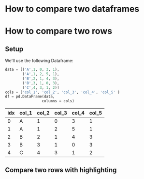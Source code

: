 # How to compare two dataframes

# How to compare two rows

## Setup

We'll use the following Dataframe:

```python
data = [('A',1, 0, 3, 1),
        ('A',1, 2, 5, 1),
        ('B',2, 1, 4, 3),
        ('B',3, 1, 0, 3),
        ('C',4, 3, 1, 2)]
cols = ('col_1', 'col_2', 'col_3', 'col_4', 'col_5' )
df = pd.DataFrame(data,
                 columns = cols)
```

|idx|col_1|	col_2|	col_3|	col_4|	col_5|
|---|---|---|---|---|---|
|0|A|1|0|3|1|
|1|A|1|2|5|1|
|2|B|2|1|4|3|
|3|B|3|1|0|3|
|4|C|4|3|1|2|

## Compare two rows with highlighting
